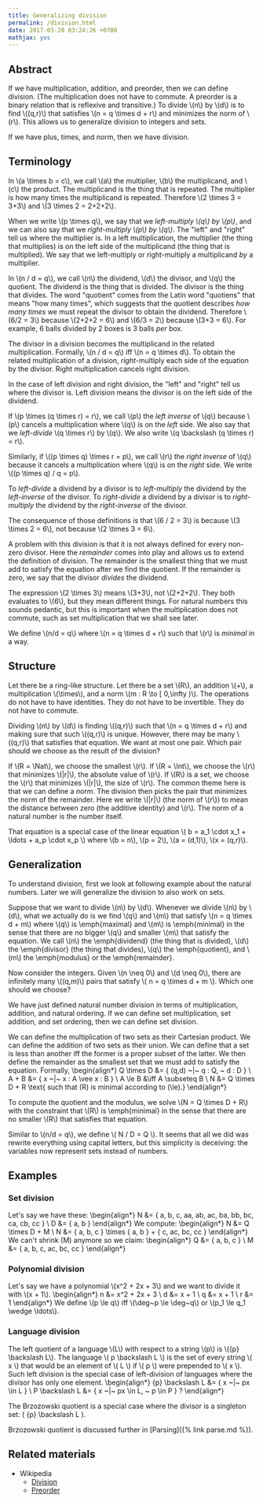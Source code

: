 ```yaml
---
title: Generalizing division
permalink: /division.html
date: 2017-03-20 03:24:26 +0700
mathjax: yes
---
```


## Abstract

If we have multiplication, addition, and preorder, then we can define division.
(The multiplication does not have to commute.
A preorder is a binary relation that is reflexive and transitive.)
To divide \\(n\\) by \\(d\\) is to find
\\((q,r)\\) that satisfies \\(n = q \times d + r\\)
and minimizes the norm of \\(r\\).
This allows us to generalize division to integers and sets.

If we have plus, times, and norm, then we have division.

## Terminology

In \\(a \times b = c\\),
we call \\(a\\) the multiplier, \\(b\\) the multiplicand, and \\(c\\) the product.
The multiplicand is the thing that is repeated.
The multiplier is how many times the multiplicand is repeated.
Therefore \\(2 \times 3 = 3+3\\) and \\(3 \times 2 = 2+2+2\\).

When we write \\(p \times q\\), we say that we *left-multiply \\(q\\) by \\(p\\)*,
and we can also say that we *right-multiply \\(p\\) by \\(q\\)*.
The "left" and "right" tell us where the multiplier is.
In a left multiplication, the multiplier (the thing that multiplies)
is on the left side of the multiplicand (the thing that is multiplied).
We say that we left-multiply or right-multiply a multiplicand *by* a multiplier.

In \\(n / d = q\\),
we call \\(n\\) the dividend,
\\(d\\) the divisor,
and \\(q\\) the quotient.
The dividend is the thing that is divided.
The divisor is the thing that divides.
The word "quotient" comes from the Latin word "quotiens" that means "how many times",
which suggests that the quotient describes *how many times* we must repeat the divisor to obtain the dividend.
Therefore \\(6/2 = 3\\) because \\(2+2+2 = 6\\)
and \\(6/3 = 2\\) because \\(3+3 = 6\\).
For example, 6 balls divided by 2 boxes is 3 balls *per* box.

The divisor in a division
becomes the multiplicand in the related multiplication.
Formally, \\(n / d = q\\) iff \\(n = q \times d\\).
To obtain the related multiplication of a division,
*right*-multiply each side of the equation by the divisor.
Right multiplication cancels right division.

In the case of left division and right division,
the "left" and "right" tell us where the divisor is.
Left division means the divisor is on the left side of the dividend.

If \\(p \times (q \times r) = r\\), we call \\(p\\)
the *left inverse* of \\(q\\) because \\(p\\)
cancels a multiplication where \\(q\\) is on the *left* side.
We also say that we *left-divide* \\(q \times r\\) by \\(q\\).
We also write \\(q \backslash (q \times r) = r\\).

Similarly, if \\((p \times q) \times r = p\\), we call \\(r\\)
the *right inverse* of \\(q\\) because it
cancels a multiplication where \\(q\\) is on the *right* side.
We write \\((p \times q) / q = p\\).

To *left-divide* a dividend by a divisor is
to *left-multiply* the dividend by the *left-inverse* of the divisor.
To *right-divide* a dividend by a divisor is
to *right-multiply* the dividend by the *right-inverse* of the divisor.

The consequence of those definitions is that
\\(6 / 2 = 3\\) is
because \\(3 \times 2 = 6\\),
not because \\(2 \times 3 = 6\\).

A problem with this division is that
it is not always defined for every non-zero divisor.
Here the *remainder* comes into play
and allows us to extend the definition of division.
The remainder is the smallest thing that we must add to satisfy the equation
after we find the quotient.
If the remainder is zero, we say that the divisor *divides* the dividend.

The expression \\(2 \times 3\\) means \\(3+3\\), not \\(2+2+2\\).
They both evaluates to \\(6\\), but they mean different things.
For natural numbers this sounds pedantic,
but this is important when the multiplication does not commute,
such as set multiplication that we shall see later.

We define \\(n/d = q\\) where \\(n = q \times d + r\\)
such that \\(r\\) is *minimal* in a way.

## Structure

Let there be a ring-like structure.
Let there be a set \\(R\\),
an addition \\(+\\),
a multiplication \\(\times\\),
and a norm \\(m : R \to [ 0,\infty )\\).
The operations do not have to have identities.
They do not have to be invertible.
They do not have to commute.

Dividing \\(n\\) by \\(d\\) is finding \\((q,r)\\) such that \\(n = q \times d + r\\)
and making sure that such \\((q,r)\\) is unique.
However, there may be many \\((q,r)\\) that satisfies that equation.
We want at most one pair.
Which pair should we choose as the result of the division?

If \\(R = \Nat\\), we choose the smallest \\(r\\).
If \\(R = \Int\\), we choose the \\(r\\) that minimizes \\(|r|\\),
the absolute value of \\(r\\).
If \\(R\\) is a set, we choose the \\(r\\)
that minimizes \\(|r|\\), the size of \\(r\\).
The common theme here is that we can define a *norm*.
The division then picks the pair that minimizes the norm of the remainder.
Here we write \\(|r|\\) (the norm of \\(r\\))
to mean the distance between zero (the additive identity) and \\(r\\).
The norm of a natural number is the number itself.

That equation is a special case of the linear equation
\\( b = a_1 \cdot x_1 + \ldots + a_p \cdot x_p \\)
where \\(b = n\\), \\(p = 2\\), \\(a = (d,1)\\), \\(x = (q,r)\\).

## Generalization

To understand division,
first we look at following example about the natural numbers.
Later we will generalize the division to also work on sets.

Suppose that we want to divide \\(n\\) by \\(d\\).
Whenever we divide \\(n\\) by \\(d\\),
what we actually do is we
find \\(q\\) and \\(m\\) that satisfy
\\(n = q \times d + m\\)
where \\(q\\) is \emph{maximal}
and \\(m\\) is \emph{minimal}
in the sense that there are no bigger \\(q\\) and smaller \\(m\\)
that satisfy the equation.
We call \\(n\\) the \emph{dividend} (the thing that is divided),
\\(d\\) the \emph{divisor} (the thing that divides),
\\(q\\) the \emph{quotient},
and \\(m\\) the \emph{modulus} or the \emph{remainder}.

Now consider the integers.
Given \\(n \neq 0\\) and \\(d \neq 0\\),
there are infinitely many \\((q,m)\\) pairs that satisfy \\( n = q \times d + m \\).
Which one should we choose?

We have just defined natural number division in terms of multiplication, addition, and natural ordering.
If we can define set multiplication, set addition, and set ordering, then we can define set division.

We can define the multiplication of two sets as their Cartesian product.
We can define the addition of two sets as their union.
We can define that a set is less than another iff the former is a proper subset of the latter.
We then define the remainder as the smallest set that we must add to satisfy the equation.
Formally,
<span>\begin{align*}
    Q \times D &= \{ (q,d) ~|~ q : Q, ~ d : D \}
    \\
    A + B &= \{ x ~|~ x : A \vee x : B \}
    \\
    A \le B &\iff A \subseteq B
    \\
    N &= Q \times D + R \text{ such that \(R\) is minimal according to \(\le\).}
\end{align*}</span>

To compute the quotient and the modulus,
we solve \\(N = Q \times D + R\\)
with the constraint that \\(R\\) is \emph{minimal}
in the sense that there are no smaller \\(R\\)
that satisfies that equation.

Similar to \\(n/d = q\\), we define \\( N / D = Q \\).
It seems that all we did was rewrite everything using capital letters,
but this simplicity is deceiving:
the variables now represent sets instead of numbers.

## Examples

### Set division

Let's say we have these:
<span>\begin{align*}
    N &= \{ a, b, c, aa, ab, ac, ba, bb, bc, ca, cb, cc \}
    \\
    D &= \{ a, b \}
\end{align*}</span>
We compute:
<span>\begin{align*}
    N &= Q \times D + M
    \\
    N &= \{ a, b, c \} \times \{ a, b \} + \{ c, ac, bc, cc \}
\end{align*}</span>
We can't shrink \(M\) anymore
so we claim:
<span>\begin{align*}
    Q &= \{ a, b, c \}
    \\
    M &= \{ a, b, c, ac, bc, cc \}
\end{align*}</span>

### Polynomial division

Let's say we have a polynomial \\(x^2 + 2x + 3\\) and we want to divide it with \\(x + 1\\).
<span>\begin{align*}
    n &= x^2 + 2x + 3
    \\
    d &= x + 1
    \\
    q &= x + 1
    \\
    r &= 1
\end{align*}</span>
We define \\(p \le q\\) iff \\(\deg~p \le \deg~q\\) or \\(p_1 \le q_1 \wedge \ldots\\).

### Language division

The left quotient
of a language \\(L\\) with respect to a string \\(p\\) is \\(\{p\} \backslash L\\).
The language \\( p \backslash L \\) is the set of every string \\( x \\)
that would be an element of \\( L \\) if \\( p \\) were prepended to \\( x \\).
Such left division is the special case of left-division of languages
where the divisor has only one element.
<span>\begin{align*}
    \{p\} \backslash L &= \{ x ~|~ px \in L \}
    \\
    P \backslash L &= \{ x ~|~ px \in L, ~ p \in P \} ?
\end{align*}</span>

The Brzozowski quotient is a special case where the divisor is a singleton set:
<span>\( \{p\} \backslash L \)</span>.

Brzozowski quotient is discussed further in [Parsing]({% link parse.md %}).

## Related materials

- Wikipedia
    - [Division](https://en.wikipedia.org/wiki/Division_(mathematics))
    - [Preorder](https://en.wikipedia.org/wiki/Preorder)
